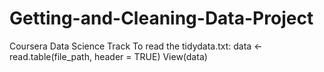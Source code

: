 # Getting-and-Cleaning-Data-Project
Coursera Data Science Track
To read the tidydata.txt:
  data <- read.table(file_path, header = TRUE) 
  View(data)
